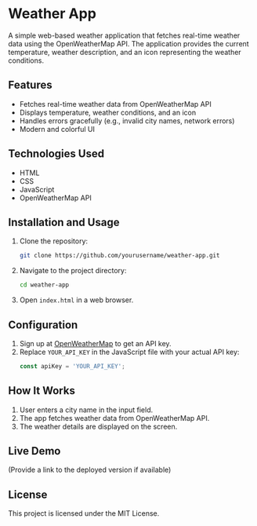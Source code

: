 # Weather App

A simple web-based weather application that fetches real-time weather data using the OpenWeatherMap API. The application provides the current temperature, weather description, and an icon representing the weather conditions.

## Features
- Fetches real-time weather data from OpenWeatherMap API
- Displays temperature, weather conditions, and an icon
- Handles errors gracefully (e.g., invalid city names, network errors)
- Modern and colorful UI

## Technologies Used
- HTML
- CSS
- JavaScript
- OpenWeatherMap API

## Installation and Usage

1. Clone the repository:
   ```sh
   git clone https://github.com/yourusername/weather-app.git
   ```
2. Navigate to the project directory:
   ```sh
   cd weather-app
   ```
3. Open `index.html` in a web browser.

## Configuration
1. Sign up at [OpenWeatherMap](https://openweathermap.org/) to get an API key.
2. Replace `YOUR_API_KEY` in the JavaScript file with your actual API key:
   ```js
   const apiKey = 'YOUR_API_KEY';
   ```

## How It Works
1. User enters a city name in the input field.
2. The app fetches weather data from OpenWeatherMap API.
3. The weather details are displayed on the screen.

## Live Demo
(Provide a link to the deployed version if available)

## License
This project is licensed under the MIT License.

